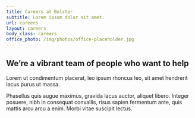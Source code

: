 ```yaml
---
title: Careers at Bolster
subtitle: Lorem ipsum dolor sit amet.
url: careers
layout: careers
body_class: careers
office_photo: /img/photos/office-placeholder.jpg
---
```


## We’re a vibrant team of people who want to help

Lorem ut condimentum placerat, leo ipsum rhoncus leo, sit amet hendrerit lacus purus ut massa.

Phasellus quis augue maximus, gravida lacus auctor, aliquet libero. Integer posuere, nibh in consequat convallis, risus sapien fermentum ante, quis mattis arcu arcu a enim. Morbi vitae suscipit lectus.